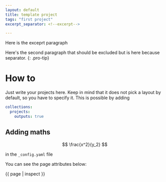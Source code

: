 ```yaml
---
layout: default 
title: template project 
tags: "first project"
excerpt_separator: <!--excerpt-->

---
```

Here is the exceprt paragraph

Here's the second paragraph that should be excluded but is here because separator.
{: .pro-tip}

<!--excerpt-->

#  How to 
Just write your projects here. Keep in mind that it does not pick a layout by default,
so you have to specify it. This is possible by adding 
```yaml
collections:
  projects:
    outputs: true
```

## Adding maths
$$ \frac{x^2}{y_2} $$


in the `_config.yaml` file

You can see the page attributes below:

{{ page | inspect }}

